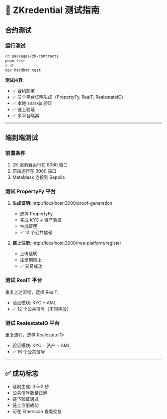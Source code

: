 # 🧪 ZKredential 测试指南

## 合约测试

### 运行测试

```bash
cd packages/zk-contracts
pnpm test
# 或
npx hardhat test
```

**测试内容**:
- ✅ 合约部署
- ✅ 三个平台证明生成（PropertyFy, RealT, RealestateIO）
- ✅ 本地 snarkjs 验证
- ✅ 链上验证
- ✅ 多平台隔离

---

## 端到端测试

### 前置条件

1. ZK 服务器运行在 8080 端口
2. 前端运行在 3000 端口
3. MetaMask 连接到 Sepolia

### 测试 PropertyFy 平台

1. **生成证明**: http://localhost:3000/proof-generation
   - 选择 PropertyFy
   - 完成 KYC + 资产验证
   - 生成证明
   - ✅ 12 个公共信号

2. **链上注册**: http://localhost:3000/rwa-platform/register
   - 上传证明
   - 注册到链上
   - ✅ 交易成功

### 测试 RealT 平台

重复上述流程，选择 RealT:
- 验证模块: KYC + AML
- ✅ 12 个公共信号（不同字段）

### 测试 RealestateIO 平台

重复流程，选择 RealestateIO:
- 验证模块: KYC + 资产 + AML
- ✅ 16 个公共信号

---

## ✅ 成功标志

- 证明生成: 0.5-2 秒
- 公共信号数量正确
- 链下验证通过
- 链上注册成功
- 可在 Etherscan 查看交易


